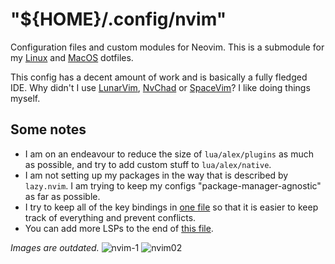 # "${HOME}/.config/nvim"

Configuration files and custom modules for Neovim.  This is a submodule for my [Linux](https://github.com/AlexvZyl/.dotfiles) and [MacOS](https://github.com/AlexvZyl/.dotfiles-macos) dotfiles.

This config has a decent amount of work and is basically a fully fledged IDE.  Why didn't I use [LunarVim](https://github.com/LunarVim/LunarVim), [NvChad](https://github.com/NvChad/NvChad) or [SpaceVim](https://github.com/liuchengxu/space-vim)?  I like doing things myself.

## Some notes

- I am on an endeavour to reduce the size of `lua/alex/plugins` as much as possible, and try to add custom stuff to `lua/alex/native`.
- I am not setting up my packages in the way that is described by `lazy.nvim`.  I am trying to keep my configs "package-manager-agnostic" as far as possible.
- I try to keep all of the key bindings in [one file](https://github.com/AlexvZyl/nvim/blob/main/lua/alex/keymaps/init.lua) so that it is easier to keep track of everything and prevent conflicts.
- You can add more LSPs to the end of [this file](https://github.com/AlexvZyl/nvim/blob/main/lua/alex/plugins/lang/lsp/init.lua).

*Images are outdated.*
![nvim-1](https://github.com/AlexvZyl/nvim/assets/81622310/3c9f6ec9-1186-4398-af0c-2c84dab116e7)
![nvim02](https://github.com/AlexvZyl/nvim/assets/81622310/961f6a62-ddf5-47d7-9e09-e8abcf2875f3)
